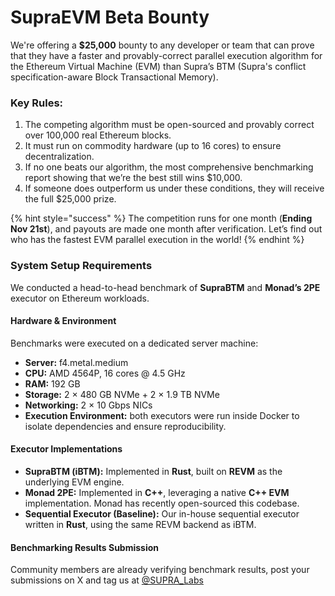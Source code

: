 # SupraEVM Beta Bounty

We're offering a **$25,000** bounty to any developer or team that can prove that they have a faster and provably-correct parallel execution algorithm for the Ethereum Virtual Machine (EVM) than Supra’s BTM (Supra's conflict specification-aware Block Transactional Memory).

### Key Rules:

1. The competing algorithm must be open-sourced and provably correct over 100,000 real Ethereum blocks.
2. It must run on commodity hardware (up to 16 cores) to ensure decentralization.
3. If no one beats our algorithm, the most comprehensive benchmarking report showing that we’re the best still wins $10,000.
4. If someone does outperform us under these conditions, they will receive the full $25,000 prize.

{% hint style="success" %}
The competition runs for one month (**Ending Nov 21st**), and payouts are made one month after verification. Let’s find out who has the fastest EVM parallel execution in the world!
{% endhint %}

### **System Setup Requirements**

We conducted a head-to-head benchmark of **SupraBTM** and **Monad’s 2PE** executor on Ethereum workloads.

#### **Hardware & Environment**

Benchmarks were executed on a dedicated server machine:

* **Server:** f4.metal.medium
* **CPU:** AMD 4564P, 16 cores @ 4.5 GHz
* **RAM:** 192 GB
* **Storage:** 2 × 480 GB NVMe + 2 × 1.9 TB NVMe
* **Networking:** 2 × 10 Gbps NICs
* **Execution Environment:** both executors were run inside Docker to isolate dependencies and ensure reproducibility.

#### **Executor Implementations**

* **SupraBTM (iBTM):** Implemented in **Rust**, built on **REVM** as the underlying EVM engine.
* **Monad 2PE:** Implemented in **C++**, leveraging a native **C++ EVM** implementation. Monad has recently open-sourced this codebase.
* **Sequential Executor (Baseline):** Our in-house sequential executor written in **Rust**, using the same REVM backend as iBTM.

#### Benchmarking Results Submission

Community members are already verifying benchmark results, post your submissions on X and tag us at [@SUPRA\_Labs](https://x.com/SUPRA_Labs)
